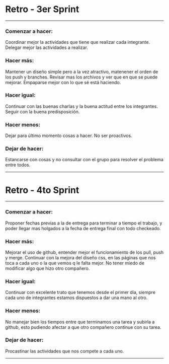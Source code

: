 # Retro - 3er Sprint
___
### Comenzar a hacer:
  Coordinar mejor la actividades que tiene que realizar cada integrante.
  Delegar mejor las actividades a realizar.

### Hacer más:
Mantener un diseño simple pero a la vez atractivo, matenener el orden de los push y branches.
Revisar mas los archivos y ver que en que se puede mejorar.
Empaparse mejor con lo que sé está haciendo.

### Hacer igual:
Continuar con las buenas charlas y la buena actitud entre los integrantes.
Seguir con la buena predisposición.

### Hacer menos:
Dejar para último momento cosas a hacer.
No ser proactivos.

### Dejar de hacer:
Estancarse con cosas y no consultar con el grupo para resolver el problema entre todos.
___

# Retro - 4to Sprint
___
### Comenzar a hacer:
  Proponer fechas previas a la de entrega para terminar a tiempo el trabajo, y poder llegar mas holgados a la fecha de entrega final con todo checkeado.
  

### Hacer más:
Mejorar el uso de github, entender mejor el funcionamiento de los pull, push y merge.
Continuar con la mejora del diseño css, en las páginas que nos toca a cada uno o la que vemos q le falta mejor.
No tener miedo de modificar algo que hizo otro compañero.

### Hacer igual:
Continuar con excelente trato que tenemos desde el primer día, siempre cada uno de integrantes estamos dispuestos a dar una mano al otro.

### Hacer menos:
No manejar bien los tiempos entre que terminamos una tarea y subirla a github, esto pudiendo afectar a que otro compañero continue con su tarea.


### Dejar de hacer:
Procastinar las actividades que nos compete a cada uno.
___
